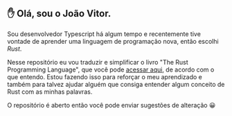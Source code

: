 ## ✋ Olá, sou o João Vitor.

Sou desenvolvedor Typescript há algum tempo e recentemente tive vontade de aprender uma linguagem de programação nova, então escolhi _Rust_.

Nesse repositório eu vou traduzir e simplificar o livro "The Rust Programming Language", que você pode [acessar aqui](https://doc.rust-lang.org/book), de acordo com o que entendo. Estou fazendo isso para reforçar o meu aprendizado e também para talvez ajudar alguém que consiga entender algum conceito de Rust com as minhas palavras.

O repositório é aberto então você pode enviar sugestões de alteração 😀
